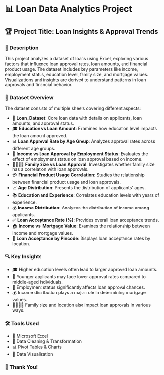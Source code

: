 # 📊 Loan Data Analytics Project

## 🏆 Project Title: Loan Insights & Approval Trends

### 📝 Description
This project analyzes a dataset of loans using Excel, exploring various factors that influence loan approval rates, loan amounts, and financial product usage. The dataset includes key parameters like income, employment status, education level, family size, and mortgage values. Visualizations and insights are derived to understand patterns in loan approvals and financial behavior.

### 📂 Dataset Overview
The dataset consists of multiple sheets covering different aspects:
- 📜 **Loan_Dataset**: Core loan data with details on applicants, loan amounts, and approval status.
- 🎓 **Education vs Loan Amount**: Examines how education level impacts the loan amount approved.
- 📊 **Loan Approval Rate by Age Group**: Analyzes approval rates across different age groups.
- 💼 **Income vs Loan Approval by Employment Status**: Evaluates the effect of employment status on loan approval based on income.
- 👨‍👩‍👧‍👦 **Family Size vs Loan Approval**: Investigates whether family size has a correlation with loan approvals.
- 💳 **Financial Product Usage Correlation**: Studies the relationship between financial product usage and loan approvals.
- 📈 **Age Distribution**: Presents the distribution of applicants' ages.
- 📚 **Education and Experience**: Correlates education levels with years of experience.
- 💰 **Income Distribution**: Analyzes the distribution of income among applicants.
- ✅ **Loan Acceptance Rate (%)**: Provides overall loan acceptance trends.
- 🏠 **Income vs. Mortgage Value**: Examines the relationship between income and mortgage values.
- 📌 **Loan Acceptance by Pincode**: Displays loan acceptance rates by location.

### 🔍 Key Insights
- 🎓 Higher education levels often lead to larger approved loan amounts.
- 👶 Younger applicants may face lower approval rates compared to middle-aged individuals.
- 💼 Employment status significantly affects loan approval chances.
- 💰 Income distribution plays a major role in determining mortgage values.
- 👨‍👩‍👧‍👦 Family size and location also impact loan approvals in various ways.

### 🛠 Tools Used
- 🏢 Microsoft Excel
- 🧹 Data Cleaning & Transformation
- 📊 Pivot Tables & Charts
- 🎨 Data Visualization



### 🙌 Thank You!

